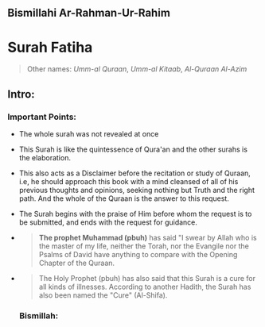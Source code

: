 ## **Bismillahi Ar-Rahman-Ur-Rahim**

# Surah Fatiha

>Other names: *Umm-al Quraan*, *Umm-al Kitaab*, *Al-Quraan Al-Azim*

## Intro:

### Important Points:

- The whole surah was not revealed at once
- This Surah is like the quintessence of Qura'an and the other surahs is the elaboration.
- This also acts as a Disclaimer before the recitation or study of Quraan, i.e, he should approach this book with a mind cleansed of all of his previous thoughts and opinions, seeking nothing but Truth and the right path. And the whole of the Quraan is the answer to this request.
-  The Surah begins with the praise of Him before whom the request is to be submitted, and ends with the request for guidance.
-  > **The prophet Muhammad (pbuh)** has said "I swear by Allah who is the master of my life, neither the Torah, nor the Evangile nor the Psalms of David have anything to compare with the Opening Chapter of the Quraan.
- > The Holy Prophet (pbuh) has also said that this Surah is a cure for all kinds of illnesses. According to another Hadith, the Surah has also been named the "Cure" (Al-Shifa).

  ### **Bismillah:**
  

